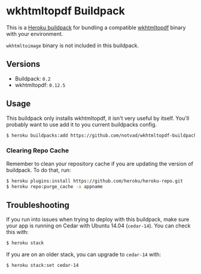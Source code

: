 # wkhtmltopdf Buildpack

This is a [Heroku buildpack][0] for bundling a compatible [wkhtmltopdf][1] binary with your environment.

`wkhtmltoimage` binary is not included in this buildpack.

## Versions

* Buildpack:   `0.2`
* wkhtmltopdf: `0.12.5`

## Usage

This buildpack only installs wkhtmltopdf, it isn't very useful by itself. You'll probably want to use add it to you current buildpacks config.

```bash
$ heroku buildpacks:add https://github.com/notvad/wkhtmltopdf-buildpack
```

### Clearing Repo Cache

Remember to clean your repository cache if you are updating the version of buildpack. To do that, run:

```bash
$ heroku plugins:install https://github.com/heroku/heroku-repo.git
$ heroku repo:purge_cache -a appname
```

## Troubleshooting

If you run into issues when trying to deploy with this buildpack, make sure your app is running on Cedar with Ubuntu 14.04 (`cedar-14`). You can check this with:

```bash
$ heroku stack
```

If you are on an older stack, you can upgrade to `cedar-14` with:

```bash
$ heroku stack:set cedar-14
```

[0]: http://devcenter.heroku.com/articles/buildpacks
[1]: http://wkhtmltopdf.org/

